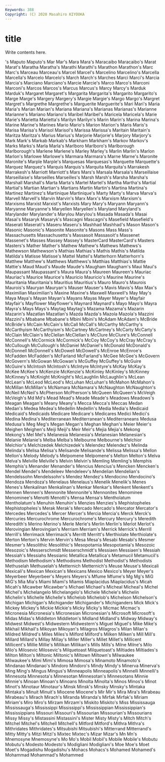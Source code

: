 ```yaml
---
Keywords: 388
Copyright: (C) 2020 Masahiro KIYOOKA
---
```


# title

Write contents here.

's Maputo Maputo's Mar Mar's Mara
Mara's Maracaibo Maracaibo's Marat Marat's Maratha Maratha's Marathi Marathi's Marathon
Marathon's Marc Marc's Marceau Marceau's Marcel Marcel's Marcelino Marcelino's Marcella
Marcella's Marcelo Marcelo's March March's Marches Marci Marci's Marcia Marcia's
Marciano Marciano's Marcie Marcie's Marco Marco's Marconi Marconi's Marcos Marcos's
Marcus Marcus's Marcy Marcy's Marduk Marduk's Margaret Margaret's Margarita Margarita's
Margarito Margarito's Marge Marge's Margery Margery's Margie Margie's Margo Margo's
Margret Margret's Margrethe Margrethe's Marguerite Marguerite's Mari Mari's Maria Maria's
Marian Marian's Mariana Mariana's Marianas Marianas's Marianne Marianne's Mariano Mariano's
Maribel Maribel's Maricela Maricela's Marie Marie's Marietta Marietta's Marilyn Marilyn's
Marin Marin's Marina Marina's Marine Marine's Marines Mario Mario's Marion
Marion's Maris Maris's Marisa Marisa's Marisol Marisol's Marissa Marissa's Maritain
Maritain's Maritza Maritza's Marius Marius's Marjorie Marjorie's Marjory Marjory's Mark
Mark's Markab Markab's Markham Markham's Markov Markov's Marks Marks's Marla
Marla's Marlboro Marlboro's Marlborough Marlborough's Marlene Marlene's Marley Marley's Marlin
Marlin's Marlon Marlon's Marlowe Marlowe's Marmara Marmara's Marne Marne's Maronite
Maronite's Marple Marple's Marquesas Marquesas's Marquette Marquette's Marquez Marquez's Marquis
Marquis's Marquita Marquita's Marrakesh Marrakesh's Marriott Marriott's Mars Mars's Marsala
Marsala's Marseillaise Marseillaise's Marseilles Marseilles's Marsh Marsh's Marsha Marsha's Marshall
Marshall's Marta Marta's Martel Martel's Martha Martha's Martial Martial's Martian
Martian's Martians Martin Martin's Martina Martina's Martinez Martinez's Martinique Martinique's
Marty Marty's Marva Marva's Marvell Marvell's Marvin Marvin's Marx Marx's
Marxism Marxism's Marxisms Marxist Marxist's Marxists Mary Mary's Maryann Maryann's
Maryanne Maryanne's Maryellen Maryellen's Maryland Maryland's Marylander Marylander's Marylou Marylou's
Masada Masada's Masai Masai's Masaryk Masaryk's Mascagni Mascagni's Masefield Masefield's
Maserati Maserati's Maseru Maseru's Mashhad Mashhad's Mason Mason's Masonic Masonic's
Masonite Masonite's Masons Mass Mass's Massachusetts Massachusetts's Massasoit Massasoit's Massenet
Massenet's Masses Massey Massey's MasterCard MasterCard's Masters Masters's Mather Mather's
Mathew Mathew's Mathews Mathews's Mathewson Mathewson's Mathias Mathias's Mathis Mathis's
Matilda Matilda's Matisse Matisse's Mattel Mattel's Matterhorn Matterhorn's Matthew Matthew's
Matthews Matthews's Matthias Matthias's Mattie Mattie's Maud Maud's Maude Maude's
Maugham Maugham's Maui Maui's Maupassant Maupassant's Maura Maura's Maureen Maureen's
Mauriac Mauriac's Maurice Maurice's Mauricio Mauricio's Maurine Maurine's Mauritania Mauritania's
Mauritius Mauritius's Mauro Mauro's Maurois Maurois's Mauryan Mauryan's Mauser Mauser's
Mavis Mavis's Max Max's Maximilian Maximilian's Maxine Maxine's Maxwell Maxwell's
May May's Maya Maya's Mayan Mayan's Mayans Mayas Mayer Mayer's
Mayfair Mayfair's Mayflower Mayflower's Maynard Maynard's Mayo Mayo's Mayra Mayra's
Mays Mays's Maytag Maytag's Mazama Mazama's Mazarin Mazarin's Mazatlan Mazatlan's
Mazda Mazda's Mazola Mazola's Mazzini Mazzini's Mbabane Mbabane's Mbini Mbini's
McAdam McAdam's McBride McBride's McCain McCain's McCall McCall's McCarthy McCarthy's
McCarthyism McCarthyism's McCartney McCartney's McCarty McCarty's McClain McClain's McClellan McClellan's
McClure McClure's McConnell McConnell's McCormick McCormick's McCoy McCoy's McCray McCray's
McCullough McCullough's McDaniel McDaniel's McDonald McDonald's McDonnell McDonnell's McDowell McDowell's
McEnroe McEnroe's McFadden McFadden's McFarland McFarland's McGee McGee's McGovern McGovern's
McGowan McGowan's McGuffey McGuffey's McGuire McGuire's McIntosh McIntosh's McIntyre McIntyre's
McKay McKay's McKee McKee's McKenzie McKenzie's McKinley McKinley's McKinney McKinney's
McKnight McKnight's McLaughlin McLaughlin's McLean McLean's McLeod McLeod's McLuhan McLuhan's
McMahon McMahon's McMillan McMillan's McNamara McNamara's McNaughton McNaughton's McNeil McNeil's
McPherson McPherson's McQueen McQueen's McVeigh McVeigh's Md Md's Mead Mead's
Meade Meade's Meadows Meadows's Meagan Meagan's Meany Meany's Mecca Mecca's
Meccas Medan Medan's Medea Medea's Medellin Medellin's Media Media's Medicaid
Medicaid's Medicaids Medicare Medicare's Medicares Medici Medici's Medina Medina's Mediterranean
Mediterranean's Mediterraneans Medusa Medusa's Meg Meg's Megan Megan's Meghan Meghan's
Meier Meier's Meighen Meighen's Meiji Meiji's Meir Meir's Mejia Mejia's
Mekong Mekong's Mel Mel's Melanesia Melanesia's Melanesian Melanesian's Melanie Melanie's
Melba Melba's Melbourne Melbourne's Melchior Melchior's Melchizedek Melchizedek's Melendez Melendez's
Melinda Melinda's Melisa Melisa's Melisande Melisande's Melissa Melissa's Mellon Mellon's
Melody Melody's Melpomene Melpomene's Melton Melton's Melva Melva's Melville Melville's
Melvin Melvin's Memling Memling's Memphis Memphis's Menander Menander's Mencius Mencius's
Mencken Mencken's Mendel Mendel's Mendeleev Mendeleev's Mendelian Mendelian's Mendelssohn Mendelssohn's
Mendez Mendez's Mendocino Mendocino's Mendoza Mendoza's Menelaus Menelaus's Menelik Menelik's
Menes Menes's Menkalinan Menkalinan's Menkar Menkar's Menkent Menkent's Mennen Mennen's
Mennonite Mennonite's Mennonites Menominee Menominee's Menotti Menotti's Mensa Mensa's Mentholatum
Mentholatum's Menuhin Menuhin's Menzies Menzies's Mephistopheles Mephistopheles's Merak Merak's Mercado
Mercado's Mercator Mercator's Mercedes Mercedes's Mercer Mercer's Mercia Mercia's Merck
Merck's Mercuries Mercurochrome Mercurochrome's Mercury Mercury's Meredith Meredith's Merino Merino's
Merle Merle's Merlin Merlin's Merlot Merlot's Merovingian Merovingian's Merriam Merriam's
Merrick Merrick's Merrill Merrill's Merrimack Merrimack's Merritt Merritt's Merthiolate Merthiolate's
Merton Merton's Mervin Mervin's Mesa Mesa's Mesabi Mesabi's Mesmer Mesmer's
Mesolithic Mesolithic's Mesopotamia Mesopotamia's Mesozoic Mesozoic's Messerschmidt Messerschmidt's Messiaen Messiaen's
Messiah Messiah's Messiahs Messianic Metallica Metallica's Metamucil Metamucil's Methodism Methodism's
Methodisms Methodist Methodist's Methodists Methuselah Methuselah's Metternich Metternich's Meuse Meuse's
Mexicali Mexicali's Mexican Mexican's Mexicans Mexico Mexico's Meyer Meyer's Meyerbeer
Meyerbeer's Meyers Meyers's Mfume Mfume's Mg Mg's MiG MiG's Mia
Mia's Miami Miami's Miamis Miaplacidus Miaplacidus's Micah Micah's Micawber Micawber's
Michael Michael's Micheal Micheal's Michel Michel's Michelangelo Michelangelo's Michele Michele's
Michelin Michelin's Michelle Michelle's Michelob Michelob's Michelson Michelson's Michigan Michigan's
Michigander Michigander's Michiganders Mick Mick's Mickey Mickey's Mickie Mickie's Micky
Micky's Micmac Micmac's Micronesia Micronesia's Micronesian Micronesian's Microsoft Microsoft's Midas
Midas's Middleton Middleton's Midland Midland's Midway Midway's Midwest Midwest's Midwestern
Midwestern's Miguel Miguel's Mike Mike's Mikhail Mikhail's Mikoyan Mikoyan's Milagros
Milagros's Milan Milan's Mildred Mildred's Miles Miles's Milford Milford's Milken
Milken's Mill Mill's Millard Millard's Millay Millay's Miller Miller's Millet
Millet's Millicent Millicent's Millie Millie's Millikan Millikan's Mills Mills's Milne
Milne's Milo Milo's Milosevic Milosevic's Milquetoast Milquetoast's Miltiades Miltiades's Milton
Milton's Miltonic Miltonic's Miltown Miltown's Milwaukee Milwaukee's Mimi Mimi's Mimosa
Mimosa's Minamoto Minamoto's Mindanao Mindanao's Mindoro Mindoro's Mindy Mindy's Minerva
Minerva's Ming Ming's Mingus Mingus's Minneapolis Minneapolis's Minnelli Minnelli's Minnesota
Minnesota's Minnesotan Minnesotan's Minnesotans Minnie Minnie's Minoan Minoan's Minoans Minolta
Minolta's Minos Minos's Minot Minot's Minotaur Minotaur's Minsk Minsk's Minsky
Minsky's Mintaka Mintaka's Minuit Minuit's Miocene Miocene's Mir Mir's Mira
Mira's Mirabeau Mirabeau's Mirach Mirach's Miranda Miranda's Mirfak Mirfak's Miriam
Miriam's Miro Miro's Mirzam Mirzam's Miskito Miskito's Miss Mississauga Mississauga's
Mississippi Mississippi's Mississippian Mississippian's Mississippians Missouri Missouri's Missourian Missourian's Missourians
Missy Missy's Mistassini Mistassini's Mister Misty Misty's Mitch Mitch's Mitchel
Mitchel's Mitchell Mitchell's Mitford Mitford's Mithra Mithra's Mithridates Mithridates's Mitsubishi
Mitsubishi's Mitterrand Mitterrand's Mitty Mitty's Mitzi Mitzi's Mixtec Mixtec's Mizar
Mizar's Mn Mn's Mnemosyne Mnemosyne's Mo Mo's Mobil Mobil's Mobile
Mobile's Mobutu Mobutu's Modesto Modesto's Modigliani Modigliani's Moe Moe's Moet
Moet's Mogadishu Mogadishu's Mohacs Mohacs's Mohamed Mohamed's Mohammad Mohammad's Mohammed
